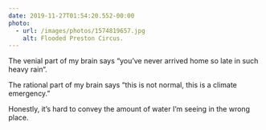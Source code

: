 ```yaml
---
date: 2019-11-27T01:54:20.552-00:00
photo:
  - url: /images/photos/1574819657.jpg
    alt: Flooded Preston Circus.
---
```

The venial part of my brain says “you’ve never arrived home so late in such heavy rain“.

The rational part of my brain says “this is not normal, this is a climate emergency.”

Honestly, it’s hard to convey the amount of water I’m seeing in the wrong place.
